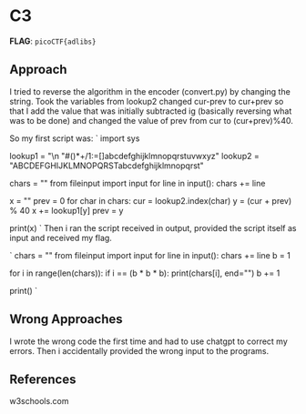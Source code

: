 # C3

**FLAG**: `picoCTF{adlibs}`

## Approach
I tried to reverse the algorithm in the encoder (convert.py) by changing the string. Took the variables from lookup2 changed cur-prev to cur+prev so that I add the value that was initially subtracted ig (basically reversing what was to be done) and changed the value of prev from cur to (cur+prev)%40.

So my first script was: 
`
import sys

lookup1 = "\n \"#()*+/1:=[]abcdefghijklmnopqrstuvwxyz"
lookup2 = "ABCDEFGHIJKLMNOPQRSTabcdefghijklmnopqrst"

chars = ""
from fileinput import input
for line in input():
  chars += line

x = ""
prev = 0
for char in chars:
    cur = lookup2.index(char)
    y = (cur + prev) % 40
    x += lookup1[y]
    prev = y

print(x)
`
Then i ran the script received in output, provided the script itself as input and received my flag.

`
chars = ""
from fileinput import input
for line in input():
    chars += line
b = 1

for i in range(len(chars)):
    if i == (b * b * b):
        print(chars[i], end="")
        b += 1

print()
`



##

## Wrong Approaches
I wrote the wrong code the first time and had to use chatgpt to correct my errors. Then i accidentally provided the wrong input to the programs. 
##

## References
w3schools.com
##

#
